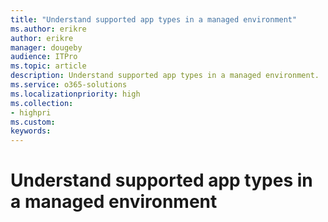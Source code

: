 ```yaml
---
title: "Understand supported app types in a managed environment"
ms.author: erikre
author: erikre
manager: dougeby
audience: ITPro
ms.topic: article
description: Understand supported app types in a managed environment.
ms.service: o365-solutions
ms.localizationpriority: high
ms.collection:
- highpri
ms.custom:
keywords:
---
```


# Understand supported app types in a managed environment

